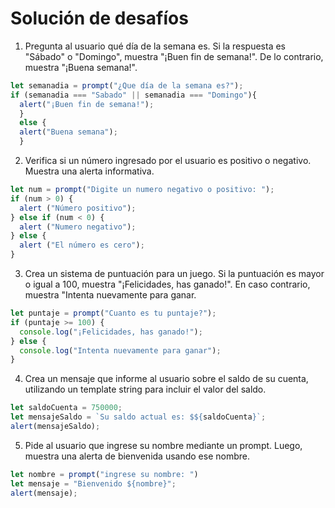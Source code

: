 # Solución de desafíos

1. Pregunta al usuario qué día de la semana es. Si la respuesta es "Sábado" o "Domingo", muestra "¡Buen fin de semana!". De lo contrario, muestra "¡Buena semana!".
```javascript
let semanadia = prompt("¿Que día de la semana es?");
if (semanadia === "Sabado" || semanadia === "Domingo"){
  alert("¡Buen fin de semana!");
  }
  else {
  alert("Buena semana");
  }
```
2. Verifica si un número ingresado por el usuario es positivo o negativo. Muestra una alerta informativa.
```javascript
let num = prompt("Digite un numero negativo o positivo: ");
if (num > 0) {
  alert ("Número positivo");
} else if (num < 0) {
  alert ("Numero negativo"); 
} else {
  alert ("El número es cero");
}
```
3. Crea un sistema de puntuación para un juego. Si la puntuación es mayor o igual a 100, muestra "¡Felicidades, has ganado!". En caso contrario, muestra "Intenta nuevamente para ganar.
```javascript
let puntaje = prompt("Cuanto es tu puntaje?");
if (puntaje >= 100) {
  console.log("¡Felicidades, has ganado!");
} else {
  console.log("Intenta nuevamente para ganar");
}
```
4. Crea un mensaje que informe al usuario sobre el saldo de su cuenta, utilizando un template string para incluir el valor del saldo.
```javascript
let saldoCuenta = 750000;
let mensajeSaldo = `Su saldo actual es: $${saldoCuenta}`;
alert(mensajeSaldo);
```
5. Pide al usuario que ingrese su nombre mediante un prompt. Luego, muestra una alerta de bienvenida usando ese nombre.
```javascript
let nombre = prompt("ingrese su nombre: ")
let mensaje = "Bienvenido ${nombre}";
alert(mensaje);
```

